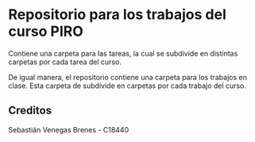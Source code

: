 # Repositorio para los trabajos del curso PIRO

Contiene una carpeta para las tareas, la cual se subdivide en distintas carpetas por cada tarea del curso.

De igual manera, el repositorio contiene una carpeta para los trabajos en clase. Esta carpeta de subdivide en carpetas por cada trabajo del curso.

## Creditos

Sebastián Venegas Brenes - C18440